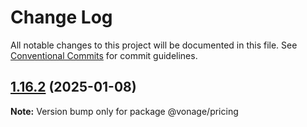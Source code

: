 # Change Log

All notable changes to this project will be documented in this file.
See [Conventional Commits](https://conventionalcommits.org) for commit guidelines.

## [1.16.2](https://github.com/Vonage/vonage-node-sdk/compare/@vonage/pricing@1.16.1...@vonage/pricing@1.16.2) (2025-01-08)

**Note:** Version bump only for package @vonage/pricing
